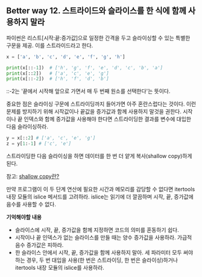 ## Better way 12. 스트라이드와 슬라이스를 한 식에 함께 사용하지 말라

파이썬은 리스트[시작:끝:증가값]으로 일정한 간격을 두고 슬라이싱할 수 있는 특별한 구문을 제공. 이를 스트라이드라고 한다.

```python
x = ['a', 'b', 'c', 'd', 'e', 'f', 'g', 'h']

print(x[::-1])  # ['h', 'g', 'f', 'e', 'd', 'c', 'b', 'a']
print(x[::2])   # ['a', 'c', 'e', 'g']
print(x[::-2])  # ['h', 'f', 'd', 'b']
```

::-2는 '끝에서 시작해 앞으로 가면서 매 두 번째 원소를 선택한다'는 뜻이다. 

중요한 점은 슬라이싱 구문에 스트라이딩까지 들어가면 아주 혼란스럽다는 것이다. 이런 문제를 방지하기 위해 시작값이나 끝값을 증가값과 함께 사용하지 말것을 권한다. 시작이나 끝 인덱스와 함께 증가값을 사용해야 한다면 스트라이딩한 결과를 변수에 대입한 다음 슬라이싱하라. 

```python
y = x[::2] # ['a', 'c', 'e', 'g']
z = y[1:-1] # ['c', 'e']
```

스트라이딩한 다음 슬라이싱을 하면 데이터를 한 번 더 얕게 복사(shallow copy)하게 된다.

참고: [shallow copy란?](https://wikidocs.net/16038)

만약 프로그램이 이 두 단계 연산에 필요한 시간과 메모리를 감당할 수 없다면 itertools 내장 모듈의 islice 메서드를 고려하라. islice는 읽기에 더 깔끔하며 시작, 끝, 증가값에 음수를 사용할 수 없다.

**기억해야할 내용**
- 슬라이스에 시작, 끝, 증가값을 함께 지정하면 코드의 의미를 혼동하기 쉽다.
- 시작이나 끝 인덱스가 없는 슬라이스를 만들 때는 양수 증가값을 사용하라. 가급적 음수 증가값은 피하라.
- 한 슬라이스 안에서 시작, 끝, 증가값을 함께 사용하지 말아. 세 파라미터 모두 써야 하는 경우, 두 번 대입을 사용(한 번은 스트라이딩, 한 번은 슬라이싱)하거나 itertools 내장 모듈의 islice를 사용하라.